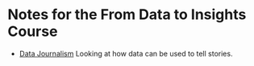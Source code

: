 # Notes for the From Data to Insights Course

- [Data Journalism](https://limn.co.za/) Looking at how data can be used to tell stories.

